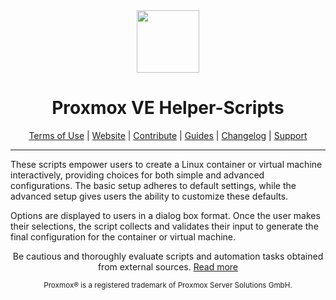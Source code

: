 <div align="center">
  <a href="#">
    <img src="https://raw.githubusercontent.com/oldhunterr/Proxmox/main/misc/images/logo.png" height="100px" />
 </a>
</div>
<h1 align="center">Proxmox VE Helper-Scripts</h1>

<p align="center">
  <a href="https://helper-scripts.com/terms-of-use">Terms of Use</a> | 
  <a href="https://helper-scripts.com/">Website</a> | 
  <a href="https://github.com/oldhunterr/Proxmox/blob/main/.github/CONTRIBUTING.md">Contribute</a> |
  <a href="https://github.com/oldhunterr/Proxmox/blob/main/USER_SUBMITTED_GUIDES.md">Guides</a> |
  <a href="https://github.com/oldhunterr/Proxmox/blob/main/CHANGELOG.md">Changelog</a> |
  <a href="https://ko-fi.com/D1D7EP4GF">Support</a>
</p>

---

These scripts empower users to create a Linux container or virtual machine interactively, providing choices for both simple and advanced configurations. The basic setup adheres to default settings, while the advanced setup gives users the ability to customize these defaults. 

Options are displayed to users in a dialog box format. Once the user makes their selections, the script collects and validates their input to generate the final configuration for the container or virtual machine.
<p align="center">
Be cautious and thoroughly evaluate scripts and automation tasks obtained from external sources. <a href="https://github.com/oldhunterr/Proxmox/blob/main/CODE-AUDIT.md">Read more</a>
</p>
<sub><div align="center"> Proxmox® is a registered trademark of Proxmox Server Solutions GmbH. </div></sub>
